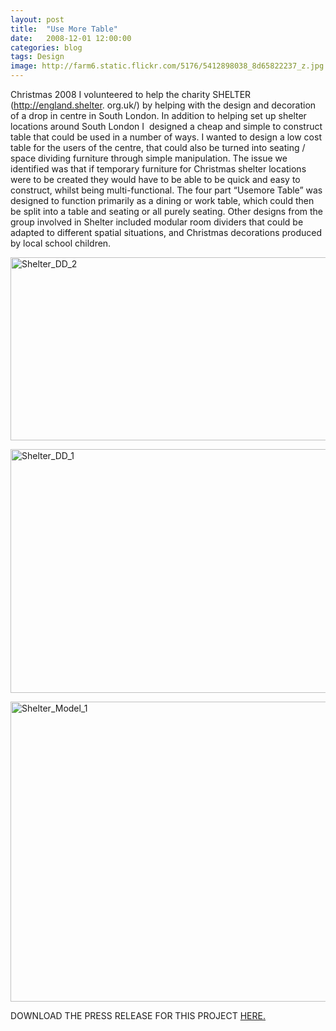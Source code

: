 ```yaml
---
layout: post
title:  "Use More Table"
date:   2008-12-01 12:00:00
categories: blog
tags: Design
image: http://farm6.static.flickr.com/5176/5412898038_8d65822237_z.jpg
---
```


Christmas 2008 I volunteered to help the charity SHELTER (http://england.shelter. org.uk/) by helping with the design and decoration of a drop in centre in South London. In addition to helping set up shelter locations around South London I  designed a cheap and simple to construct table that could be used in a number of ways. I wanted to design a low cost table for the users of the centre, that could also be turned into seating / space dividing furniture through simple manipulation.
The issue we identified was that if temporary furniture for Christmas shelter locations were to be created they would have to be able to be quick and easy to construct, whilst being multi-functional. The four part “Usemore Table” was designed to function primarily as a dining or work table, which could then be split into a table and seating or all purely seating.
Other designs from the group involved in Shelter included modular room dividers that could be adapted to different spatial situations, and Christmas decorations produced by local school children.

<a title="Shelter_DD_2 by ChrisBamborough, on Flickr" href="http://www.flickr.com/photos/chrisbamborough/5412287179/"><img src="http://farm6.static.flickr.com/5215/5412287179_6d44f03a50_z.jpg" alt="Shelter_DD_2" width="640" height="293" /></a>

<a title="Shelter_DD_1 by ChrisBamborough, on Flickr" href="http://www.flickr.com/photos/chrisbamborough/5412898082/"><img src="http://farm6.static.flickr.com/5134/5412898082_01155c5ac3_z.jpg" alt="Shelter_DD_1" width="640" height="390" /></a>

<a title="Shelter_Model_1 by ChrisBamborough, on Flickr" href="http://www.flickr.com/photos/chrisbamborough/5412286823/"><img src="http://farm6.static.flickr.com/5252/5412286823_483ce26ec9_z.jpg" alt="Shelter_Model_1" width="640" height="480" /></a>

DOWNLOAD THE PRESS RELEASE FOR THIS PROJECT <a href="http://www.smoothspace.me/wp-content/uploads/2011/05/Press_Release_ShelterTable.pdf">HERE.</a>

